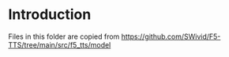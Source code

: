 # Introduction
Files in this folder are copied from
https://github.com/SWivid/F5-TTS/tree/main/src/f5_tts/model

